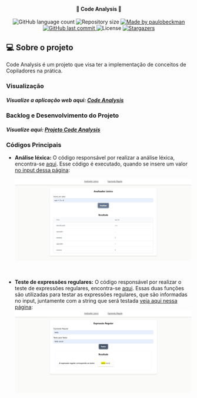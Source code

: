 <h4 align="center"> 
	🚀 Code Analysis 🚀
</h4>

<p align="center">
  <img alt="GitHub language count" src="https://img.shields.io/github/languages/count/paulobeckman/code-analysis?color=%2304D361">
  
  <img alt="Repository size" src="https://img.shields.io/github/repo-size/paulobeckman/code-analysis">
  
  <a href="https://www.linkedin.com/in/paulobeckman/">
    <img alt="Made by paulobeckman" src="https://img.shields.io/badge/made%20by-paulobeckman-%2304D361">
  </a>
	
  
  <a href="https://github.com/paulobeckman/code-analysis/commits/master">
    <img alt="GitHub last commit" src="https://img.shields.io/github/last-commit/paulobeckman/code-analysis">
  </a>

  <img alt="License" src="https://img.shields.io/badge/license-MIT-brightgreen">
   <a href="https://github.com/paulobeckman/code-analysis/stargazers">
    <img alt="Stargazers" src="https://img.shields.io/github/stars/paulobeckman/code-analysis?style=social">
  </a>
</p>

## 💻 Sobre o projeto

Code Analysis é um projeto que visa ter a implementação de conceitos de Copiladores na prática.

### Visualização

##### Visualize a aplicação web aqui: [Code Analysis](https://code-analysis.netlify.app/)

### Backlog e Desenvolvimento do Projeto

##### Visualize aqui: [Projeto Code Analysis](https://github.com/users/paulobeckman/projects/1)

### Códigos Principais

- **Análise léxica:** O código responsável por realizar a análise léxica, encontra-se [aqui](https://github.com/paulobeckman/code-analysis/blob/development/src/utils/lexicalAnalyzer.ts). Esse código é executado, quando se insere um valor [no input dessa página](https://code-analysis.netlify.app/lexical):

  <img alt="code-analysis" title="#code-analysis" src="./github-assets/lexicalAnalyzer.png" width="800px">
<br/>

- **Teste de expressões regulares:** O código responsável por realizar o teste de expressões regulares, encontra-se [aqui](https://github.com/paulobeckman/code-analysis/blob/development/src/utils/regularExpressions.ts). Essas duas funções são utilizadas para testar as expressões regulares, que são informadas no input, juntamente com a string que será testada [veja aqui nessa página](https://code-analysis.netlify.app/regex):
  <img alt="code-analysis" title="#code-analysis" src="./github-assets/regularExpressions.png" width="800px">
